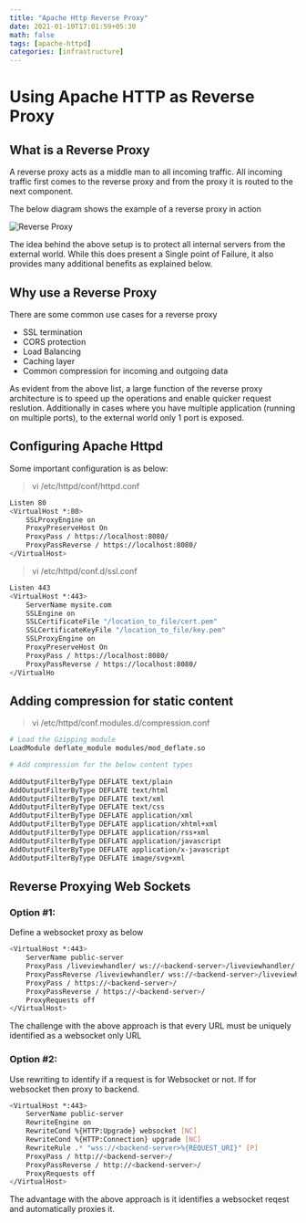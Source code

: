 ```yaml
---
title: "Apache Http Reverse Proxy"
date: 2021-01-10T17:01:59+05:30
math: false
tags: [apache-httpd]
categories: [infrastructure]
---
```


# Using Apache HTTP as Reverse Proxy

## What is a Reverse Proxy
A reverse proxy acts as a middle man to all incoming traffic. All incoming traffic first comes to the reverse proxy and from the proxy it is routed to the next component.

The below diagram shows the example of a reverse proxy in action

![Reverse Proxy](/infrastructure/2021-01-10-17-20-49.png)

The idea behind the above setup is to protect all internal servers from the external world.
While this does present a Single point of Failure, it also provides many additional benefits as explained below.

## Why use a Reverse Proxy

There are some common use cases for a reverse proxy
 - SSL termination
 - CORS protection
 - Load Balancing
 - Caching layer
 - Common compression for incoming and outgoing data

As evident from the above list, a large function of the reverse proxy architecture is to speed up the operations and enable quicker request reslution.
Additionally in cases where you have multiple application (running on multiple ports), to the external world only 1 port is exposed.


## Configuring Apache Httpd

Some important configuration is as below:

> vi /etc/httpd/conf/httpd.conf

```bash
Listen 80
<VirtualHost *:80>
	SSLProxyEngine on
	ProxyPreserveHost On
	ProxyPass / https://localhost:8080/
	ProxyPassReverse / https://localhost:8080/
</VirtualHost>
```

> vi /etc/httpd/conf.d/ssl.conf

```bash
Listen 443
<VirtualHost *:443>
	ServerName mysite.com
	SSLEngine on
	SSLCertificateFile "/location_to_file/cert.pem"
	SSLCertificateKeyFile "/location_to_file/key.pem"
	SSLProxyEngine on
	ProxyPreserveHost On
	ProxyPass / https://localhost:8080/
	ProxyPassReverse / https://localhost:8080/
</VirtualHo
```


## Adding compression for static content

> vi /etc/httpd/conf.modules.d/compression.conf

```bash
# Load the Gzipping module
LoadModule deflate_module modules/mod_deflate.so

# Add compression for the below content types
 
AddOutputFilterByType DEFLATE text/plain
AddOutputFilterByType DEFLATE text/html
AddOutputFilterByType DEFLATE text/xml
AddOutputFilterByType DEFLATE text/css
AddOutputFilterByType DEFLATE application/xml
AddOutputFilterByType DEFLATE application/xhtml+xml
AddOutputFilterByType DEFLATE application/rss+xml
AddOutputFilterByType DEFLATE application/javascript
AddOutputFilterByType DEFLATE application/x-javascript
AddOutputFilterByType DEFLATE image/svg+xml
```


## Reverse Proxying Web Sockets
### Option #1:
Define a websocket proxy as below
```bash
<VirtualHost *:443>
    ServerName public-server
    ProxyPass /liveviewhandler/ ws://<backend-server>/liveviewhandler/
    ProxyPassReverse /liveviewhandler/ wss://<backend-server>/liveviewhandler/
    ProxyPass / https://<backend-server>/
    ProxyPassReverse / https://<backend-server>/
    ProxyRequests off
</VirtualHost>
```

The challenge with the above approach is that every URL must be uniquely identified as a websocket only URL


### Option #2:
Use rewriting to identify if a request is for Websocket or not. If for websocket then proxy to backend.

```bash
<VirtualHost *:443>
    ServerName public-server
    RewriteEngine on
    RewriteCond %{HTTP:Upgrade} websocket [NC]
    RewriteCond %{HTTP:Connection} upgrade [NC]
    RewriteRule .* "wss://<backend-server>%{REQUEST_URI}" [P]
    ProxyPass / http://<backend-server>/
    ProxyPassReverse / http://<backend-server>/
    ProxyRequests off
</VirtualHost>
```

The advantage with the above approach is it identifies a websocket reqest and automatically proxies it.